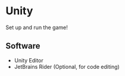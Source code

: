 # Unity

Set up and run the game!

## Software

- Unity Editor
- JetBrains Rider (Optional, for code editing)
